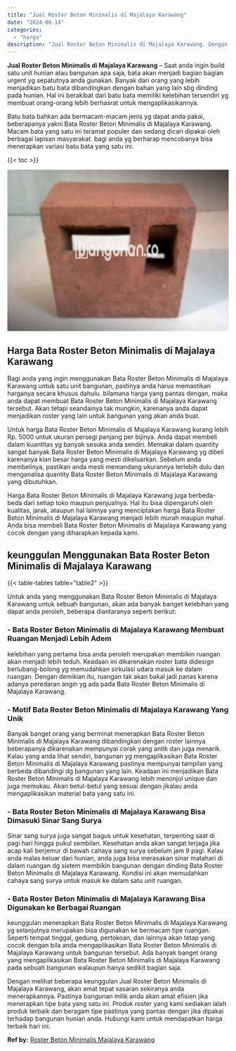 ```yaml
---
title: "Jual Roster Beton Minimalis di Majalaya Karawang"
date: "2024-08-14"
categories: 
  - "harga"
description: "Jual Roster Beton Minimalis di Majalaya Karawang. Dengan melihat beberapa keunggulan Jual Roster Beton Minimalis di Majalaya Karawang, akan amat tepat sasara..."
---
```


**Jual Roster Beton Minimalis di Majalaya Karawang** – Saat anda ingin build satu unit hunian atau bangunan apa saja, bata akan menjadi bagian bagian urgent yg sepatutnya anda gunakan. Banyak dari orang yang lebih menjadikan batu bata dibandingkan dengan bahan yang lain sbg dinding pada hunian. Hal ini berakibat dari batu bata memiliki kelebihan tersendiri yg membuat orang-orang lebih berhasrat untuk mengaplikasikannya.

Batu bata bahkan ada bermacam-macam jenis yg dapat anda pakai, beberapanya yakni Bata Roster Beton Minimalis di Majalaya Karawang. Macam bata yang satu ini teramat populer dan sedang dicari dipakai oleh berbagai lapisan masyarakat. bagi anda yg berharap mencobanya bisa menerapkan variasi batu bata yang satu ini.

{{< toc >}}

![Jual Roster Beton Minimalis di Majalaya Karawang](/images/bata-roster-minimalis-32.png)

## Harga Bata Roster Beton Minimalis di Majalaya Karawang

Bagi anda yang ingin menggunakan Bata Roster Beton Minimalis di Majalaya Karawang untuk satu unit bangunan, pastinya anda harus memastikan harganya secara khusus dahulu. bilamana harga yang pantas dengan, maka anda dapat membuat Bata Roster Beton Minimalis di Majalaya Karawang tersebut. Akan tetapi seandainya tak mungkin, karenanya anda dapat menjadikan roster yang lain untuk bangunan yang akan anda buat.

Untuk harga Bata Roster Beton Minimalis di Majalaya Karawang kurang lebih Rp. 5000 untuk ukuran persegi panjang per bijinya. Anda dapat membeli dalam kuantitas yg banyak sesuka anda sendiri. Memakai dalam quantity sangat banyak Bata Roster Beton Minimalis di Majalaya Karawang yg dibeli karenanya kian besar harga yang mesti dikeluarkan. Sebelum anda membelinya, pastikan anda mesti memandang ukurannya terlebih dulu dan menganalisa quantity Bata Roster Beton Minimalis di Majalaya Karawang yang dibutuhkan.

Harga Bata Roster Beton Minimalis di Majalaya Karawang juga berbeda-beda dari setiap toko maupun penjualnya. Hal itu bisa dipengaruhi oleh kualitas, jarak, ataupun hal lainnya yang menciptakan harga Bata Roster Beton Minimalis di Majalaya Karawang menjadi lebih murah maupun mahal. Anda bisa membeli Bata Roster Beton Minimalis di Majalaya Karawang yang cocok dengan yang diharapkan kepada kami.

## keunggulan Menggunakan Bata Roster Beton Minimalis di Majalaya Karawang

{{< table-tables table="table2" >}}

Untuk anda yang menggunakan Bata Roster Beton Minimalis di Majalaya Karawang untuk sebuah bangunan, akan ada banyak banget kelebihan yang dapat anda peroleh, beberapa diantaranya seperti berikut:

### \- Bata Roster Beton Minimalis di Majalaya Karawang Membuat Ruangan Menjadi Lebih Adem

kelebihan yang pertama bisa anda peroleh merupakan membikin ruangan akan menjadi lebih teduh. Keadaan ini dikarenakan roster bata didesign berlubang-bolong yg memudahkan sirkulasi udara masuk ke dalam ruangan. Dengan demikian itu, ruangan tak akan bakal jadi panas karena adanya peredaran angin yg ada pada Bata Roster Beton Minimalis di Majalaya Karawang.

### \- Motif Bata Roster Beton Minimalis di Majalaya Karawang Yang Unik

Banyak banget orang yang berminat menerapkan Bata Roster Beton Minimalis di Majalaya Karawang dibandingkan dengan roster lainnya beberapanya dikarenakan mempunyai corak yang antik dan juga menarik. Kalau yang anda lihat sendiri, bangunan yg mengaplikasikan Bata Roster Beton Minimalis di Majalaya Karawang pastinya mempunyai tampilan yang berbeda dibandingi dg bangunan yang lain. Keadaan ini menjadikan Bata Roster Beton Minimalis di Majalaya Karawang lebih menonjol unique dan juga memukau. Akan betul-betul yang sesuai dengan jikalau anda mengaplikasikan material bata yang satu ini.

### \- Bata Roster Beton Minimalis di Majalaya Karawang Bisa Dimasuki Sinar Sang Surya

Sinar sang surya juga sangat bagus untuk kesehatan, terpenting saat di pagi hari hingga pukul sembilan. Kesehatan anda akan sangat terjaga jika acap kali berjemur di bawah cahaya sang surya sebelum jam 9 pagi. Kalau anda malas keluar dari hunian, anda juga bisa merasakan sinar matahari di dalam ruangan dg sistem membikin bangunan dengan dinding Bata Roster Beton Minimalis di Majalaya Karawang. Kondisi ini akan memudahkan cahaya sang surya untuk masuk ke dalam satu unit ruangan.

### \- Bata Roster Beton Minimalis di Majalaya Karawang Bisa Digunakan ke Berbagai Ruangan

keunggulan menerapkan Bata Roster Beton Minimalis di Majalaya Karawang yg selanjutnya merupakan bisa digunakan ke bermacam tipe ruangan. Seperti tempat tinggal, gedung, pertokoan, dan lainnya akan tetap yang cocok dengan bila anda mengaplikasikan Bata Roster Beton Minimalis di Majalaya Karawang untuk bangunan tersebut. Ada banyak banget orang yang mengaplikasikan Bata Roster Beton Minimalis di Majalaya Karawang pada sebuah bangunan walaupun hanya sedikit bagian saja.

Dengan melihat beberapa keunggulan Jual Roster Beton Minimalis di Majalaya Karawang, akan amat tepat sasaran sekiranya anda menerapkannya. Pastinya bangunan milik anda akan amat efisien jika menerapkan tipe bata yang satu ini. Produk roster yang kami sediakan ialah produk terbaik dan beragam tipe pastinya yang pantas dengan jika dipakai terhadap bangunan hunian anda. Hubungi kami untuk mendapatkan harga terbaik hari ini.

**Ref by:** [Roster Beton Minimalis Majalaya Karawang](https://id.wikipedia.org/wiki/Roster)
